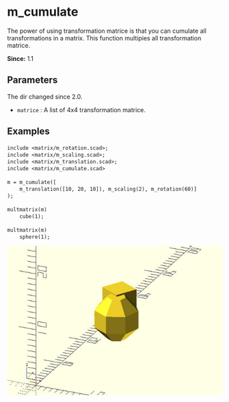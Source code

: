 # m_cumulate

The power of using transformation matrice is that you can cumulate all transformations in a matrix. This function multipies all transformation matrice. 

**Since:** 1.1

## Parameters

The dir changed since 2.0. 

- `matrice` : A list of 4x4 transformation matrice.

## Examples

	include <matrix/m_rotation.scad>;
	include <matrix/m_scaling.scad>;
	include <matrix/m_translation.scad>;
	include <matrix/m_cumulate.scad>

	m = m_cumulate([
		m_translation([10, 20, 10]), m_scaling(2), m_rotation(60)]
	);

	multmatrix(m) 
		cube(1);
		
	multmatrix(m)    
		sphere(1);


![m_cumulate](images/lib-m_cumulate-1.JPG)

